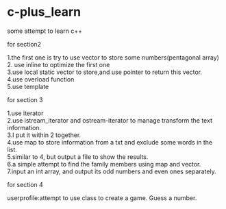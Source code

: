 # c-plus_learn
some attempt to learn c++


for section2

1.the first one is try to use vector to store some  numbers(pentagonal array)   
2. use inline to optimize the first one   
3.use local static vector to store,and use pointer to return this vector.   
4.use overload function     
5.use template    


for section 3

1.use iterator  
2.use istream_iterator and ostream-iterator to manage transform the text information.   
3.I put it within 2 together.   
4.use map to store information from a txt and exclude some words in the list.   
5.similar to 4, but output a file to show the results.    
6.a simple attempt to find the family members using map and vector.   
7.input an int array, and output its odd numbers and even ones separately.    

for section 4

userprofile:attempt to use class to create a game. Guess a number.
